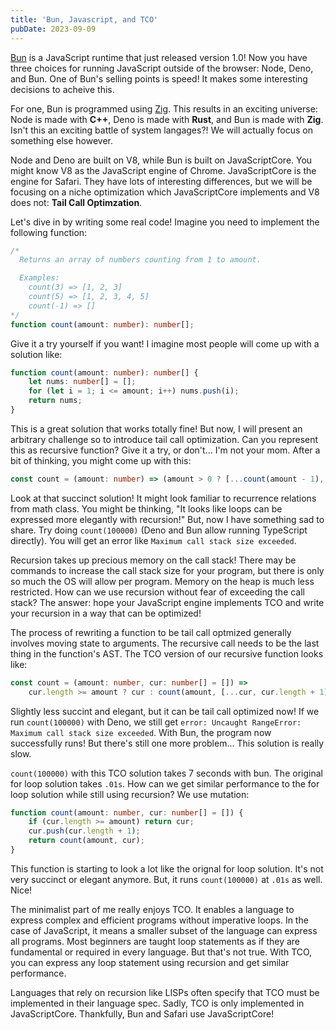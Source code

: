 ```yaml
---
title: 'Bun, Javascript, and TCO'
pubDate: 2023-09-09
---
```


[Bun](https://bun.sh/) is a JavaScript runtime that just released version 1.0! Now you have three choices for running JavaScript outside of the browser: Node, Deno, and Bun. One of Bun's selling points is speed! It makes some interesting decisions to acheive this.

For one, Bun is programmed using [Zig](https://ziglang.org/). This results in an exciting universe: Node is made with **C++**, Deno is made with **Rust**, and Bun is made with **Zig**. Isn't this an exciting battle of system langages?! We will actually focus on something else however.

Node and Deno are built on V8, while Bun is built on JavaScriptCore. You might know V8 as the JavaScript engine of Chrome. JavaScriptCore is the engine for Safari. They have lots of interesting differences, but we will be focusing on a niche optimization which JavaScriptCore implements and V8 does not: **Tail Call Optimzation**.

Let's dive in by writing some real code! Imagine you need to implement the following function:

```ts
/*
  Returns an array of numbers counting from 1 to amount.

  Examples:
    count(3) => [1, 2, 3]
    count(5) => [1, 2, 3, 4, 5]
    count(-1) => []
*/
function count(amount: number): number[];
```

Give it a try yourself if you want! I imagine most people will come up with a solution like:

```ts
function count(amount: number): number[] {
	let nums: number[] = [];
	for (let i = 1; i <= amount; i++) nums.push(i);
	return nums;
}
```

This is a great solution that works totally fine! But now, I will present an arbitrary challenge so to introduce tail call optimization. Can you represent this as recursive function? Give it a try, or don't... I'm not your mom. After a bit of thinking, you might come up with this:

```ts
const count = (amount: number) => (amount > 0 ? [...count(amount - 1), amount] : []);
```

Look at that succinct solution! It might look familiar to recurrence relations from math class. You might be thinking, "It looks like loops can be expressed more elegantly with recursion!" But, now I have something sad to share. Try doing `count(100000)` (Deno and Bun allow running TypeScript directly). You will get an error like `Maximum call stack size exceeded`.

Recursion takes up precious memory on the call stack! There may be commands to increase the call stack size for your program, but there is only so much the OS will allow per program. Memory on the heap is much less restricted. How can we use recursion without fear of exceeding the call stack? The answer: hope your JavaScript engine implements TCO and write your recursion in a way that can be optimized!

The process of rewriting a function to be tail call optmized generally involves moving state to arguments. The recursive call needs to be the last thing in the function's AST. The TCO version of our recursive function looks like:

```ts
const count = (amount: number, cur: number[] = []) =>
	cur.length >= amount ? cur : count(amount, [...cur, cur.length + 1]);
```

Slightly less succint and elegant, but it can be tail call optimized now! If we run `count(100000)` with Deno, we still get `error: Uncaught RangeError: Maximum call stack size exceeded`. With Bun, the program now successfully runs! But there's still one more problem... This solution is really slow.

`count(100000)` with this TCO solution takes 7 seconds with bun. The original for loop solution takes `.01s`. How can we get similar performance to the for loop solution while still using recursion? We use mutation:

```ts
function count(amount: number, cur: number[] = []) {
	if (cur.length >= amount) return cur;
	cur.push(cur.length + 1);
	return count(amount, cur);
}
```

This function is starting to look a lot like the orignal for loop solution. It's not very succinct or elegant anymore. But, it runs `count(100000)` at `.01s` as well. Nice!

The minimalist part of me really enjoys TCO. It enables a language to express complex and efficient programs without imperative loops. In the case of JavaScript, it means a smaller subset of the language can express all programs. Most beginners are taught loop statements as if they are fundamental or required in every language. But that's not true. With TCO, you can express any loop statement using recursion and get similar performance.

Languages that rely on recursion like LISPs often specify that TCO must be implemented in their language spec. Sadly, TCO is only implemented in JavaScriptCore. Thankfully, Bun and Safari use JavaScriptCore!
